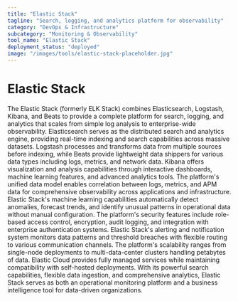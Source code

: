 ```yaml
---
title: "Elastic Stack"
tagline: "Search, logging, and analytics platform for observability"
category: "DevOps & Infrastructure"
subcategory: "Monitoring & Observability"
tool_name: "Elastic Stack"
deployment_status: "deployed"
image: "/images/tools/elastic-stack-placeholder.jpg"
---
```


# Elastic Stack

The Elastic Stack (formerly ELK Stack) combines Elasticsearch, Logstash, Kibana, and Beats to provide a complete platform for search, logging, and analytics that scales from simple log analysis to enterprise-wide observability. Elasticsearch serves as the distributed search and analytics engine, providing real-time indexing and search capabilities across massive datasets. Logstash processes and transforms data from multiple sources before indexing, while Beats provide lightweight data shippers for various data types including logs, metrics, and network data. Kibana offers visualization and analysis capabilities through interactive dashboards, machine learning features, and advanced analytics tools. The platform's unified data model enables correlation between logs, metrics, and APM data for comprehensive observability across applications and infrastructure. Elastic Stack's machine learning capabilities automatically detect anomalies, forecast trends, and identify unusual patterns in operational data without manual configuration. The platform's security features include role-based access control, encryption, audit logging, and integration with enterprise authentication systems. Elastic Stack's alerting and notification system monitors data patterns and threshold breaches with flexible routing to various communication channels. The platform's scalability ranges from single-node deployments to multi-data-center clusters handling petabytes of data. Elastic Cloud provides fully managed services while maintaining compatibility with self-hosted deployments. With its powerful search capabilities, flexible data ingestion, and comprehensive analytics, Elastic Stack serves as both an operational monitoring platform and a business intelligence tool for data-driven organizations.
